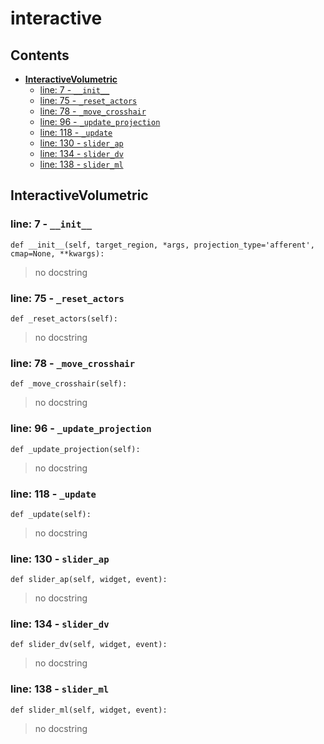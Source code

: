 # interactive

## Contents

* [**InteractiveVolumetric**](interactive.md#interactivevolumetric)
  * [line: 7 - `__init__`](interactive.md#line-7---__init__)
  * [line: 75 - `_reset_actors`](interactive.md#line-75---_reset_actors)
  * [line: 78 - `_move_crosshair`](interactive.md#line-78---_move_crosshair)
  * [line: 96 - `_update_projection`](interactive.md#line-96---_update_projection)
  * [line: 118 - `_update`](interactive.md#line-118---_update)
  * [line: 130 - `slider_ap`](interactive.md#line-130---slider_ap)
  * [line: 134 - `slider_dv`](interactive.md#line-134---slider_dv)
  * [line: 138 - `slider_ml`](interactive.md#line-138---slider_ml)

## **InteractiveVolumetric**

### line: 7 - `__init__`

```text
def __init__(self, target_region, *args, projection_type='afferent', cmap=None, **kwargs):
```

> no docstring

### line: 75 - `_reset_actors`

```text
def _reset_actors(self):
```

> no docstring

### line: 78 - `_move_crosshair`

```text
def _move_crosshair(self):
```

> no docstring

### line: 96 - `_update_projection`

```text
def _update_projection(self):
```

> no docstring

### line: 118 - `_update`

```text
def _update(self):
```

> no docstring

### line: 130 - `slider_ap`

```text
def slider_ap(self, widget, event):
```

> no docstring

### line: 134 - `slider_dv`

```text
def slider_dv(self, widget, event):
```

> no docstring

### line: 138 - `slider_ml`

```text
def slider_ml(self, widget, event):
```

> no docstring

